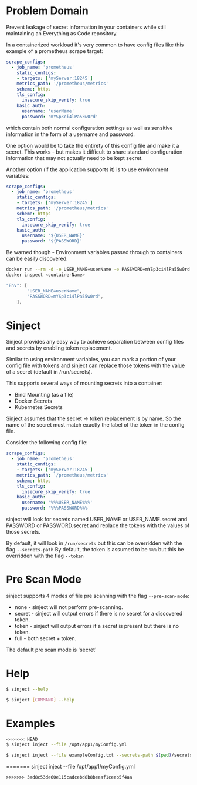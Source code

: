 # Problem Domain
Prevent leakage of secret information in your containers while still maintaining an Everything as Code repository.

In a containerized workload it's very common to have config files like this example of a prometheus scrape target:
```yaml
scrape_configs:
  - job_name: 'prometheus'
    static_configs:
    - targets: ['myServer:18245']
    metrics_path: '/prometheus/metrics'
    scheme: https
    tls_config:
      insecure_skip_verify: true
    basic_auth:
      username: 'userName'
      password: 'mYSp3ci4lPa55w0rd'
```
which contain both normal configuration settings as well as sensitive information in the form of a username and password.

One option would be to take the entirety of this config file and make it a secret.  This works - but makes it difficult to share standard configuration information that may not actually need to be kept secret.

Another option (if the application supports it) is to use environment variables:
```yaml
scrape_configs:
  - job_name: 'prometheus'
    static_configs:
    - targets: ['myServer:18245']
    metrics_path: '/prometheus/metrics'
    scheme: https
    tls_config:
      insecure_skip_verify: true
    basic_auth:
      username: '${USER_NAME}'
      password: '${PASSWORD}'
```

Be warned though - Environment variables passed through to containers can be easily discovered:
```bash
docker run --rm -d -e USER_NAME=userName -e PASSWORD=mYSp3ci4lPa55w0rd nginx
docker inspect <containerName>

"Env": [
        "USER_NAME=userName",
        "PASSWORD=mYSp3ci4lPa55w0rd",
    ],
```

# Sinject
Sinject provides any easy way to achieve separation between config files and secrets by enabling token replacement.

Similar to using environment variables, you can mark a portion of your config file with tokens and sinject can replace those tokens with the value of a secret (default in /run/secrets).

This supports several ways of mounting secrets into a container:
* Bind Mounting (as a file)
* Docker Secrets
* Kubernetes Secrets

Sinject assumes that the secret -> token replacement is by name.  So the name of the secret must match exactly the label of the token in the config file.

Consider the following config file:
```yaml
scrape_configs:
  - job_name: 'prometheus'
    static_configs:
    - targets: ['myServer:18245']
    metrics_path: '/prometheus/metrics'
    scheme: https
    tls_config:
      insecure_skip_verify: true
    basic_auth:
      username: '%%%USER_NAME%%%'
      password: '%%%PASSWORD%%%'
```

sinject will look for secrets named USER_NAME or USER_NAME.secret and PASSWORD or PASSWORD.secret and replace the tokens with the values of those secrets.

By default, it will look in `/run/secrets` but this can be overridden with the flag `--secrets-path`
By default, the token is assumed to be `%%%` but this be overridden with the flag `--token`

# Pre Scan Mode
sinject supports 4 modes of file pre scanning with the flag `--pre-scan-mode`:
* none - sinject will not perform pre-scanning.
* secret - sinject will output errors if there is no secret for a discovered token.
* token - sinject will output errors if a secret is present but there is no token.
* full - both secret + token.

The default pre scan mode is 'secret'

# Help
```bash
$ sinject --help

$ sinject [COMMAND] --help
```

# Examples
```bash
<<<<<<< HEAD
$ sinject inject --file /opt/app1/myConfig.yml

$ sinject inject --file exampleConfig.txt --secrets-path $(pwd)/secrets --pre-scan-mode none
```
=======
sinject inject --file /opt/app1/myConfig.yml
```
>>>>>>> 3ad8c53de60e115cadcebd8b8beeaf1ceeb5f4aa
